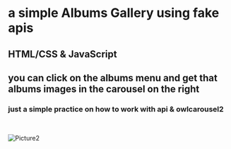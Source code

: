# a simple Albums Gallery using fake apis
## HTML/CSS & JavaScript
## you can click on the albums menu and get that albums images in the carousel on the right
### just a simple practice on how to work with api & owlcarousel2

<br>

![Picture2](https://github.com/KamyarGanjian/Gallery-API-project-JS/assets/145255798/eb8f02e0-96b5-4f54-97f7-1c2c31349304)
